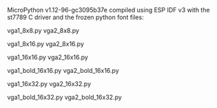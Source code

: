 MicroPython v1.12-96-gc3095b37e compiled using ESP IDF v3
with the st7789 C driver and the frozen python font files:

vga1_8x8.py
vga2_8x8.py

vga1_8x16.py
vga2_8x16.py

vga1_16x16.py
vga2_16x16.py

vga1_bold_16x16.py
vga2_bold_16x16.py

vga1_16x32.py
vga2_16x32.py

vga1_bold_16x32.py
vga2_bold_16x32.py
